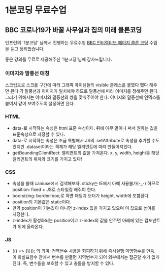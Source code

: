 # 1분코딩 무료수업
## BBC 코로나19가 바꿀 사무실과 집의 미래 클론코딩

인프런의 '1분코딩' 님께서 진행하는 무료수업 [BBC 인터랙티브 페이지 클론 코딩](https://www.inflearn.com/course/bbc-%EC%9D%B8%ED%84%B0%EB%9E%99%ED%8B%B0%EB%B8%8C%EC%9B%B9-%ED%81%B4%EB%A1%A0) 수업을 듣고 정리했습니다.

좋은 강의를 무료로 제공해주신 '1분코딩'님께 감사드립니다.

### 이미지와 말풍선 매칭
스크립트로 스크롤 구간에 따라 그래픽 아이템들의 visible 클래스를 붙였다 뗐다 해주면 된다
각 말풍선과 이미지가 일치해야 하므로 말풍선에 따라 이미지를 정해주면 된다.
그러기 위해서는 이미지와 말풍선의 쌍을 맞춰주어야 한다.
이미지와 말풍선에 인덱스를 붙여서 같이 보여주도록 설정하면 된다.

### HTML
* data-로 시작하는 속성은 html 표준 속성이다. 뒤에 아무 말이나 써서 원하는 값을 표준속성으로 지정할 수 있다. 
* data-로 시작하는 속성은 조금 특별해서 JS의 .setAttribute로 속성을 추가할 수도 있지만 .dataset이라는 객체가 해당 엘리먼트에 미리 만들어져있다.
* getBoundingClientRect: 엘리먼트의 값을 가져온다. x, y, width, height등 해당 엘리먼트의 위치와 크기를 가지고 있다!

### CSS
* 속성을 쓸때 caniuse에서 검색해보자. sticky는 IE에서 아예 사용불가(-_-) 하므로 position: fixed + JS로 스타일링 해줘야 한다. 
* box-sizing: border-box;로 하면 패딩과 보더가 height, width에 포함된다.
* position의 기본값은 static이다.
* 만약 position이 기본값이 아니면 z-index 값을 가지고 있으며 이 값으로 높이를 지정한다. 
* z-index가 활성화되는 position이고 z-index의 값을 안주면 아래에 있는 컴포넌트가 위에 올라온다.

### JS
* (() => {})(); 의 의미: 전역변수 사용을 회피하기 위해 즉시실행 익명함수를 만듬. 이 화살표함수 안에서 변수를 만들면 지역변수가 되어 외부에서는 접근할 수가 없게 된다. 즉, 변수들을 보호할 수 있고 충돌을 방지할 수 있다. 